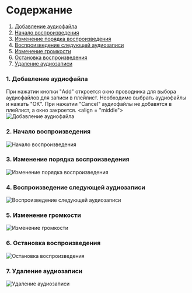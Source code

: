 # Содержание
1. [Добавление аудиофайла](#1)
2. [Начало воспроизведения](#2)
3. [Изменение порядка воспроизведения](#3)
4. [Воспроизведение следующей аудиозаписи](#4)
5. [Изменение громкости](#5)
6. [Остановка воспроизведения](#6)
7. [Удаление аудиозаписи](#7)

### 1. Добавление аудиофайла<a name="1"></a>
При нажатии кнопки "Add" откроется окно проводника для выбора аудиофайлов для записи в плейлист. Необходимо выбрать аудиофайлы и нажать "OK". При нажатии "Cancel" аудиофайлы не добавятся в плейлист, а окно закроется.
<align = "middle">![Добавление аудиофайла](https://raw.githubusercontent.com/steppbol/B-Player/master/docs/Project%20Documentation/UMLDiagrams/Activity/Add.png)

### 2. Начало воспроизведения<a name="2"></a>

![Начало воспроизведения](https://raw.githubusercontent.com/steppbol/B-Player/master/docs/Project%20Documentation/UMLDiagrams/Activity/Play.png)
  
### 3. Изменение порядка воспроизведения<a name="3"></a>
![Изменение порядка воспроизведения](https://raw.githubusercontent.com/steppbol/B-Player/master/docs/Project%20Documentation/UMLDiagrams/Activity/Random.png)

### 4. Воспроизведение следующей аудиозаписи<a name="4"></a>
![Воспроизведение следующей аудиозаписи](https://raw.githubusercontent.com/steppbol/B-Player/master/docs/Project%20Documentation/UMLDiagrams/Activity/Next.png)

### 5. Изменение громкости<a name="5"></a>
![Изменение громкости](https://raw.githubusercontent.com/steppbol/B-Player/master/docs/Project%20Documentation/UMLDiagrams/Activity/Volume.png)

### 6. Остановка воспроизведения<a name="6"></a>
![Остановка воспроизведения](https://raw.githubusercontent.com/steppbol/B-Player/master/docs/Project%20Documentation/UMLDiagrams/Activity/Stop.png)

### 7. Удаление аудиозаписи<a name="7"></a>
![Удаление аудиозаписи](https://raw.githubusercontent.com/steppbol/B-Player/master/docs/Project%20Documentation/UMLDiagrams/Activity/Delete.png)
